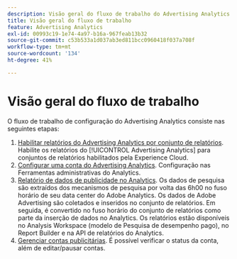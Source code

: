 ```yaml
---
description: Visão geral do fluxo de trabalho do Advertising Analytics.
title: Visão geral do fluxo de trabalho
feature: Advertising Analytics
exl-id: 00993c19-1e74-4a97-b16a-967feab13b32
source-git-commit: c53b533a1d037ab3ed811bcc0960418f037a708f
workflow-type: tm+mt
source-wordcount: '134'
ht-degree: 41%

---
```


# Visão geral do fluxo de trabalho

O fluxo de trabalho de configuração do Advertising Analytics consiste nas seguintes etapas:

<!--
>[!VIDEO](https://video.tv.adobe.com/v/33101/?quality=12&captions=por_br)
-->

1. [Habilitar relatórios do Advertising Analytics por conjunto de relatórios](/help/integrate/c-advertising-analytics/c-adanalytics-workflow/aa-provision-rs.md). Habilite os relatórios do [!UICONTROL Advertising Analytics] para conjuntos de relatórios habilitados pela Experience Cloud.
2. [Configurar uma conta do Advertising Analytics](/help/integrate/c-advertising-analytics/c-adanalytics-workflow/aa-create-ad-account.md). Configuração nas Ferramentas administrativas do Analytics.
3. [Relatório de dados de publicidade no Analytics](/help/integrate/c-advertising-analytics/c-adanalytics-workflow/aa-report-ad-data-an.md). Os dados de pesquisa são extraídos dos mecanismos de pesquisa por volta das 6h00 no fuso horário de seu data center do Adobe Analytics. Os dados de Adobe Advertising são coletados e inseridos no conjunto de relatórios. Em seguida, é convertido no fuso horário do conjunto de relatórios como parte da inserção de dados no Analytics. Os relatórios estão disponíveis no Analysis Workspace (modelo de Pesquisa de desempenho pago), no Report Builder e na API de relatórios do Analytics.
4. [Gerenciar contas publicitárias](/help/integrate/c-advertising-analytics/c-adanalytics-workflow/aa-manage-ad-accounts.md). É possível verificar o status da conta, além de editar/pausar contas.
